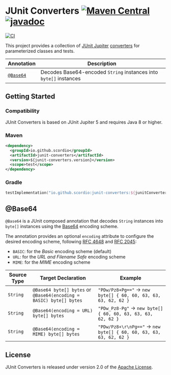 # JUnit Converters [![Maven Central](https://img.shields.io/maven-central/v/io.github.scordio/junit-converters?label=Maven%20Central)](https://mvnrepository.com/artifact/io.github.scordio/junit-converters) [![javadoc](https://javadoc.io/badge2/io.github.scordio/junit-converters/javadoc.svg)](https://javadoc.io/doc/io.github.scordio/junit-converters)

[![CI](https://github.com/scordio/junit-converters/actions/workflows/main.yml/badge.svg?branch=main)](https://github.com/scordio/junit-converters/actions/workflows/main.yml?query=branch%3Amain)

This project provides a collection of [JUnit Jupiter][]
[converters](https://docs.junit.org/current/user-guide/#writing-tests-parameterized-tests-argument-conversion-explicit)
for parameterized classes and tests.

| Annotation            | Description                                                       |
|-----------------------|-------------------------------------------------------------------|
| [`@Base64`](#@Base64) | Decodes Base64-encoded `String` instances into `byte[]` instances |

## Getting Started

### Compatibility

JUnit Converters is based on JUnit Jupiter 5 and requires Java 8 or higher.

### Maven

```xml
<dependency>
  <groupId>io.github.scordio</groupId>
  <artifactId>junit-converters</artifactId>
  <version>${junit-converters.version}</version>
  <scope>test</scope>
</dependency>
```

### Gradle

```kotlin
testImplementation("io.github.scordio:junit-converters:${junitConvertersVersion}")
```

## @Base64

`@Base64` is a JUnit composed annotation that decodes `String` instances into `byte[]` instances using the [Base64][]
encoding scheme.

The annotation provides an optional `encoding` attribute to configure the desired encoding scheme,
following [RFC 4648][] and [RFC 2045][]:

* `BASIC`: for the _Basic_ encoding scheme (default)
* `URL`: for the _URL and Filename Safe_ encoding scheme
* `MIME`: for the _MIME_ encoding scheme

| Source Type | Target Declaration                                                 | Example                                                            |
|-------------|--------------------------------------------------------------------|--------------------------------------------------------------------|
| `String`    | `@Base64 byte[] bytes` or `@Base64(encoding = BASIC) byte[] bytes` | `"PDw/Pz8+Pg=="` → `new byte[] { 60, 60, 63, 63, 63, 62, 62 }`     |
| `String`    | `@Base64(encoding = URL) byte[] bytes`                             | `"PDw_Pz8-Pg"` → `new byte[] { 60, 60, 63, 63, 63, 62, 62 }`       |
| `String`    | `@Base64(encoding = MIME) byte[] bytes`                            | `"PDw/Pz8+\r\nPg=="` → `new byte[] { 60, 60, 63, 63, 63, 62, 62 }` |

## License

JUnit Converters is released under version 2.0 of the [Apache License][].

[Apache License]: https://www.apache.org/licenses/LICENSE-2.0
[Base64]: https://en.wikipedia.org/wiki/Base64
[JUnit Jupiter]: https://github.com/junit-team/junit5
[RFC 2045]: http://www.ietf.org/rfc/rfc2045.txt
[RFC 4648]: http://www.ietf.org/rfc/rfc4648.txt
